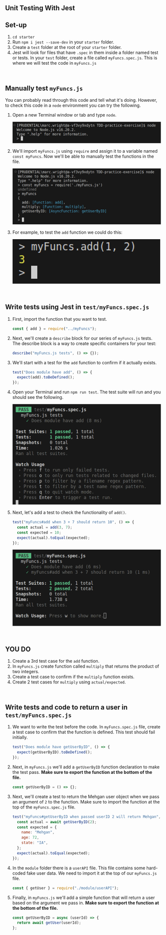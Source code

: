 ## Unit Testing With Jest

## Set-up

1. `cd starter`
1. Run `npm i jest --save-dev` in your `starter` folder.
1. Create a `test` folder at the root of your `starter` folder.
1. Jest will look for files that have `.spec` in them inside a folder named test or tests. In your `test` folder, create a file called `myFuncs.spec.js`. This is where we will test the code in `myFuncs.js`

<br>

## Manually test `myFuncs.js`

You can probably read through this code and tell what it's doing. However, to check this code in a `node` environment you can try the following.

1. Open a new Terminal window or tab and type `node`.

   ![](./assets/node.png)

2. We'll import `myFuncs.js` using `require` and assign it to a variable named `const myFuncs`. Now we'll be able to manually test the functions in the file.

   ![](./assets/require.png)

3. For example, to test the `add` function we could do this:

   ![](./assets/add.png)

<br>

## Write tests using Jest in `test/myFuncs.spec.js`

1. First, import the function that you want to test.

   ```js
   const { add } = require("../myFuncs");
   ```

1. Next, we'll create a `describe` block for our series of `myFuncs.js` tests. The describe block is a way to create specific containers for your test:

   ```js
   describe("myFuncs.js tests", () => {});
   ```

1. We'll start with a test for the `add` function to confirm if it actually exists.

   ```js
   test("Does module have add", () => {
     expect(add).toBeDefined();
   });
   ```

1. Open your Terminal and run `npm run test`. The test suite will run and you should see the following.

   ![](./assets/add-test.png)

1. Next, let's add a test to check the functionality of `add()`.

   ```js
   test("myFuncs#add when 3 + 7 should return 10", () => {
     const actual = add(3, 7);
     const expected = 10;
     expect(actual).toEqual(expected);
   });
   ```

   ![](./assets/add-with-two-tests.png)

<br>

## YOU DO

1. Create a 3rd test case for the `add` function.
1. In `myFuncs.js` create function called `multiply` that returns the product of two integers.
1. Create a test case to confirm if the `multiply` function exists.
1. Create 2 test cases for `multiply` using `actual/expected`.

<br>

## Write tests and code to return a user in `test/myFuncs.spec.js`

   
1. We want to write the test before the code. In `myFuncs.spec.js` file, create a test case to confirm that the function is defined. This test should fail initially.

   ```js
   test("Does module have getUserByID", () => {
     expect(getUserByID).toBeDefined();
   });
   ```

1. Next, in `myFuncs.js` we'll add a `getUserByID` function declaration to make the test pass. **Make sure to export the function at the bottom of the file.**

   ```js
   const getUserByID = () => {};
   ```

1. Next, we'll create a test to return the Mehgan user object when we pass an argument of `2` to the function. Make sure to import the function at the top of the `myFuncs.spec.js` file.

   ```js
   test("myFuncs#getUserByID when passed userID 2 will return Mehgan", async () => {
     const actual = await getUserByID(2);
     const expected = {
       name: "Mehgan",
       age: 72,
       state: "IA",
     };
     expect(actual).toEqual(expected);
   });
   ```

1. In the `module` folder there is a `userAPI` file. This file contains some hard-coded fake user data. We need to import it at the top of our `myFuncs.js` file.

   ```js
   const { getUser } = require("./module/userAPI");
   ```
 
1. Finally, in `myFuncs.js` we'll add a simple function that will return a user based on the argument we pass in. **Make sure to export the function at the bottom of the file.**

   ```js
   const getUserByID = async (userId) => {
     return await getUser(userId);
   };
   ```
